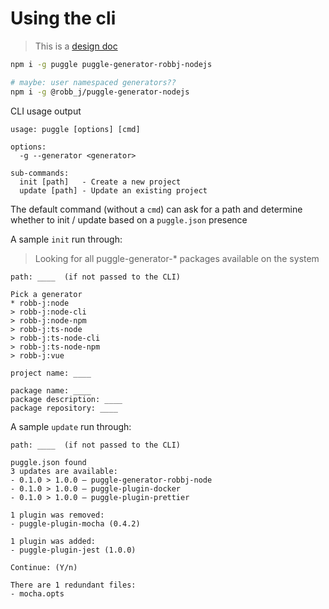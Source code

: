 # Using the cli

> This is a [design doc](/design/README.md)

```bash
npm i -g puggle puggle-generator-robbj-nodejs

# maybe: user namespaced generators??
npm i -g @robb_j/puggle-generator-nodejs
```

CLI usage output

```
usage: puggle [options] [cmd]

options:
  -g --generator <generator>

sub-commands:
  init [path]   - Create a new project
  update [path] - Update an existing project
```

The default command (without a `cmd`) can ask for a path
and determine whether to init / update based on a `puggle.json` presence

A sample `init` run through:

> Looking for all puggle-generator-\* packages available on the system

```
path: ____  (if not passed to the CLI)

Pick a generator
* robb-j:node
> robb-j:node-cli
> robb-j:node-npm
> robb-j:ts-node
> robb-j:ts-node-cli
> robb-j:ts-node-npm
> robb-j:vue

project name: ____

package name: ____
package description: ____
package repository: ____
```

A sample `update` run through:

```
path: ____  (if not passed to the CLI)

puggle.json found
3 updates are available:
- 0.1.0 > 1.0.0 – puggle-generator-robbj-node
- 0.1.0 > 1.0.0 – puggle-plugin-docker
- 0.1.0 > 1.0.0 – puggle-plugin-prettier

1 plugin was removed:
- puggle-plugin-mocha (0.4.2)

1 plugin was added:
- puggle-plugin-jest (1.0.0)

Continue: (Y/n)

There are 1 redundant files:
- mocha.opts
```
